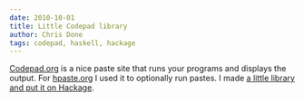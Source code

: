 ```yaml
---
date: 2010-10-01
title: Little Codepad library
author: Chris Done
tags: codepad, haskell, hackage
---
```


[Codepad.org](http://codepad.org/) is a nice paste site that runs
your programs and displays the output. For
[hpaste.org](http://hpaste.org/) I used it to optionally run
pastes. I made
[a little library and put it on Hackage](http://hackage.haskell.org/package/codepad).
